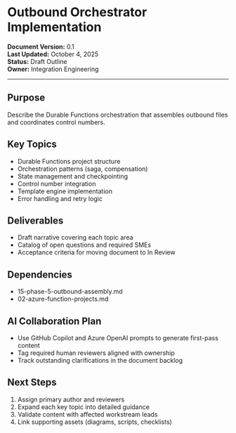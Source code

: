 # Outbound Orchestrator Implementation

**Document Version:** 0.1  
**Last Updated:** October 4, 2025  
**Status:** Draft Outline  
**Owner:** Integration Engineering

---

## Purpose

Describe the Durable Functions orchestration that assembles outbound files and coordinates control numbers.

## Key Topics

- Durable Functions project structure
- Orchestration patterns (saga, compensation)
- State management and checkpointing
- Control number integration
- Template engine implementation
- Error handling and retry logic

## Deliverables

- Draft narrative covering each topic area
- Catalog of open questions and required SMEs
- Acceptance criteria for moving document to In Review

## Dependencies

- 15-phase-5-outbound-assembly.md
- 02-azure-function-projects.md

## AI Collaboration Plan

- Use GitHub Copilot and Azure OpenAI prompts to generate first-pass content
- Tag required human reviewers aligned with ownership
- Track outstanding clarifications in the document backlog

## Next Steps

1. Assign primary author and reviewers
2. Expand each key topic into detailed guidance
3. Validate content with affected workstream leads
4. Link supporting assets (diagrams, scripts, checklists)
